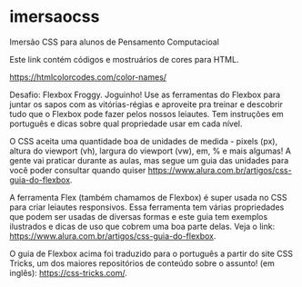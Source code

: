 # imersaocss
Imersão CSS para alunos de Pensamento Computacioal

Este link contém códigos e mostruários de cores para HTML.

https://htmlcolorcodes.com/color-names/

Desafio: Flexbox Froggy. Joguinho!
Use as ferramentas do Flexbox para juntar os sapos com as vitórias-régias e aproveite pra treinar e descobrir tudo que o
Flexbox pode fazer pelos nossos leiautes. Tem instruções em português e dicas sobre qual propriedade usar em cada nível.

O CSS aceita uma quantidade boa de unidades de medida - pixels (px), altura do viewport (vh), largura do viewport (vw), 
em, % e mais algumas! A gente vai praticar durante as aulas, mas segue um guia das unidades para você poder consultar 
quando quiser https://www.alura.com.br/artigos/css-guia-do-flexbox.

A ferramenta Flex (também chamamos de Flexbox) é super usada no CSS para criar leiautes responsivos. Essa ferramenta tem 
várias propriedades que podem ser usadas de diversas formas e este guia tem exemplos ilustrados e dicas de uso que 
cobrem uma boa parte delas. Veja o link: https://www.alura.com.br/artigos/css-guia-do-flexbox.

O guia de Flexbox acima foi traduzido para o português a partir do site CSS Tricks, um dos maiores repositórios de 
conteúdo sobre o assunto! (em inglês): https://css-tricks.com/.
